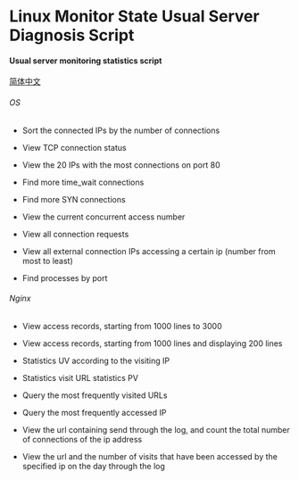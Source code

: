 # Linux Monitor State Usual Server Diagnosis Script

#### Usual server monitoring statistics script

[简体中文](README.zh-CN.md)

###### OS

* Sort the connected IPs by the number of connections

* View TCP connection status

* View the 20 IPs with the most connections on port 80

* Find more time_wait connections

* Find more SYN connections

* View the current concurrent access number

* View all connection requests

* View all external connection IPs accessing a certain ip (number from most to least)

* Find processes by port


###### Nginx

* View access records, starting from 1000 lines to 3000

* View access records, starting from 1000 lines and displaying 200 lines

* Statistics UV according to the visiting IP

* Statistics visit URL statistics PV

* Query the most frequently visited URLs

* Query the most frequently accessed IP

* View the url containing send through the log, and count the total number of connections of the ip address

* View the url and the number of visits that have been accessed by the specified ip on the day through the log